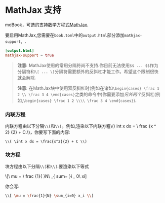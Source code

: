 # MathJax 支持

mdBook，可选的支持数学方程式[MathJax](https://www.mathjax.org/).

要启用MathJax,您需要在`book.toml`中的`output.html`部分添加`mathjax-support`，.

```toml
[output.html]
mathjax-support = true
```

> **注意:** MathJax使用的常用分隔符尚不支持.你目前无法使用`$$ ... $$`作为分隔符和`\[ ... \]`分隔符需要额外的反斜杠才能工作。希望这个限制很快就会解除.
>
> **注意:** 在MathJax块中使用双反斜杠时(例如在诸如`\begin{cases} \frac 1 2 \\ \frac 3 4 \end{cases}`之类的命令中)你需要添加*另外两个*反斜杠(例如,`\begin{cases} \frac 1 2 \\\\ \frac 3 4
> \end{cases}`).

### 内联方程

内联方程由以下分隔`\\(`和`\\)`。例如,渲染以下内联方程\\(\\ int x dx = \\ frac {x ^ 2} {2} + C.\\)，你要写下面的内容:

```
\\( \int x dx = \frac{x^2}{2} + C \\)
```

### 块方程

块方程由以下分隔`\\[`和`\\]`.要渲染以下等式

\\[\ mu = \ frac {1}{ }N\ _{ sum= }i _ 0\\ xi]

你会写:

```bash
\\[ \mu = \frac{1}{N} \sum_{i=0} x_i \\]
```
